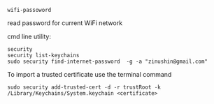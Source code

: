 

```
wifi-passoword
```
read password for current WiFi network


cmd line utility:
```
security
security list-keychains
sudo security find-internet-password  -g -a "zinushin@gmail.com"
```

To import a trusted certificate use the terminal command
```
sudo security add-trusted-cert -d -r trustRoot -k /Library/Keychains/System.keychain <certificate>
```
